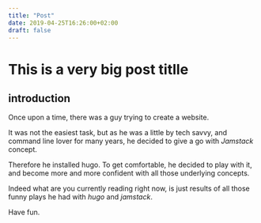 ```yaml
---
title: "Post"
date: 2019-04-25T16:26:00+02:00
draft: false
---
```


# This is a very big post titlle
## introduction

Once upon a time, there was a guy trying to create a website.

It was not the easiest task, but as he was a little by tech savvy, and command line lover for many years, he decided to give a go with *Jamstack* concept. 

Therefore he installed hugo. To get comfortable, he decided to play with it, and become more and more confident with all those underlying concepts. 

Indeed what are you currently reading right now, is just results of all those funny plays he had with *hugo* and *jamstack*. 

Have fun. 


